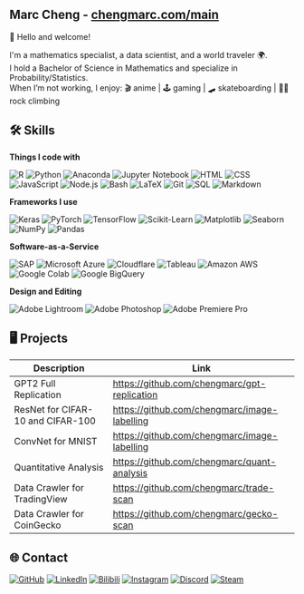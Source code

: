 ## Marc Cheng - [chengmarc.com/main](https://chengmarc.com/main)
👋 Hello and welcome!

I'm a mathematics specialist, a data scientist, and a world traveler 🌍.\
I hold a Bachelor of Science in Mathematics and specialize in Probability/Statistics.\
When I’m not working, I enjoy: 🎬 anime | 🕹️ gaming | 🛹 skateboarding | 🧗‍♂ rock climbing


## 🛠️ Skills

**Things I code with** 

![R](https://img.shields.io/badge/R-%23276DC3?logo=r&logoColor=white&style=flat)
![Python](https://img.shields.io/badge/Python-3776AB?logo=python&logoColor=white&style=flat)
![Anaconda](https://img.shields.io/badge/Anaconda-44A833?logo=anaconda&logoColor=white&style=flat)
![Jupyter Notebook](https://img.shields.io/badge/Jupyter_Notebook-F37626?logo=jupyter&logoColor=white&style=flat)
![HTML](https://img.shields.io/badge/HTML5-%23E34F26?logo=html5&logoColor=white&style=flat)
![CSS](https://img.shields.io/badge/CSS3-1572B6?logo=css3&logoColor=white&style=flat)
![JavaScript](https://img.shields.io/badge/JavaScript-F7DF1E?logo=javascript&logoColor=white&style=flat)
![Node.js](https://img.shields.io/badge/Node.js-339933?logo=node.js&logoColor=white&style=flat)
![Bash](https://img.shields.io/badge/Bash-4EAA25?logo=gnu-bash&logoColor=white&style=flat)
![LaTeX](https://img.shields.io/badge/LaTeX-008080?logo=latex&logoColor=white&style=flat)
![Git](https://img.shields.io/badge/Git-F05032?logo=git&logoColor=fff&style=flat)
![SQL](https://img.shields.io/badge/SQL-CC2927?logoColor=white&style=flat)
![Markdown](https://img.shields.io/badge/Markdown-000000?logo=markdown&logoColor=white&style=flat)

**Frameworks I use** 

![Keras](https://img.shields.io/badge/Keras-D00000?logo=keras&logoColor=white&style=flat)
![PyTorch](https://img.shields.io/badge/PyTorch-EE4C2C?logo=pytorch&logoColor=white&style=flat)
![TensorFlow](https://img.shields.io/badge/TensorFlow-FF6F00?logo=tensorflow&logoColor=white&style=flat)
![Scikit-Learn](https://img.shields.io/badge/Scikit--Learn-F7931E?logo=scikit-learn&logoColor=white&style=flat)
![Matplotlib](https://custom-icon-badges.demolab.com/badge/Matplotlib-71D291?logo=matplotlib&logoColor=fff&style=flat)
![Seaborn](https://img.shields.io/badge/Seaborn-0099C6?style=flat)
![NumPy](https://img.shields.io/badge/NumPy-4DABCF?logo=numpy&logoColor=fff&style=flat)
![Pandas](https://img.shields.io/badge/Pandas-150458?logo=pandas&logoColor=fff&style=flat)

**Software-as-a-Service** 

![SAP](https://img.shields.io/badge/SAP-0FAAFF?logo=sap&logoColor=fff&style=flat)
![Microsoft Azure](https://custom-icon-badges.demolab.com/badge/Microsoft%20Azure-0089D6?logo=msazure&logoColor=white&style=flat)
![Cloudflare](https://img.shields.io/badge/Cloudflare-F38020?logo=Cloudflare&logoColor=white&style=flat)
![Tableau](https://img.shields.io/badge/Tableau-E97627?logo=tableau&logoColor=white&style=flat)
![Amazon AWS](https://img.shields.io/badge/Amazon%20AWS-%23FF9900.svg?logo=amazon-web-services&logoColor=white&style=flat)
![Google Colab](https://img.shields.io/badge/Google%20Colab-%23F9AB00.svg?logo=googlecolab&logoColor=white&style=flat)
![Google BigQuery](https://img.shields.io/badge/Google%20BigQuery-%23669DF6.svg?logo=googlebigquery&logoColor=white&style=flat)

**Design and Editing** 

![Adobe Lightroom](https://img.shields.io/badge/Adobe%20Lightroom-31A8FF?logo=Adobe%20Lightroom&logoColor=white&style=flat)
![Adobe Photoshop](https://img.shields.io/badge/Adobe%20Photoshop-31A8FF?logo=Adobe%20Photoshop&logoColor=white&style=flat)
![Adobe Premiere Pro](https://img.shields.io/badge/Adobe%20Premiere%20Pro-9999FF?logo=Adobe%20Premiere%20Pro&logoColor=white&style=flat)

## 🖥️ Projects

| Description                             | Link                                                   |
|-----------------------------------------|--------------------------------------------------------|
| GPT2 Full Replication                   | https://github.com/chengmarc/gpt-replication           |
| ResNet for CIFAR-10 and CIFAR-100       | https://github.com/chengmarc/image-labelling           |
| ConvNet for MNIST                       | https://github.com/chengmarc/image-labelling           |
| Quantitative Analysis                   | https://github.com/chengmarc/quant-analysis            |
| Data Crawler for TradingView            | https://github.com/chengmarc/trade-scan                |
| Data Crawler for CoinGecko              | https://github.com/chengmarc/gecko-scan                |

## 🌐 Contact

[![GitHub](https://img.shields.io/badge/GitHub-%23121011.svg?logo=github&logoColor=white&style=for-the-badge)](https://github.com/chengmarc)
[![LinkedIn](https://img.shields.io/badge/Linkedin-%230077B5.svg?logo=linkedin&logoColor=white&style=for-the-badge)](https://www.linkedin.com/in/marc-cheng/)
[![Bilibili](https://img.shields.io/badge/Bilibili-00A1D6?logo=bilibili&logoColor=fff&style=for-the-badge)](https://space.bilibili.com/1351785)
[![Instagram](https://img.shields.io/badge/Instagram-%23E4405F.svg?logo=Instagram&logoColor=white&style=for-the-badge)](https://www.instagram.com/marcc.cheng/)
[![Discord](https://img.shields.io/badge/Discord-%235865F2.svg?&logo=discord&logoColor=white&style=for-the-badge)](https://discord.gg/PGE98Tu5j4)
[![Steam](https://img.shields.io/badge/Steam-000000?logo=steam&logoColor=white&style=for-the-badge)](https://store.steampowered.com/)
